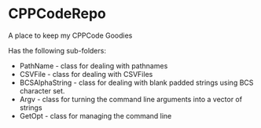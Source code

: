 # CPPCodeRepo
A place to keep my CPPCode Goodies

Has the following sub-folders:
- PathName - class for dealing with pathnames
- CSVFile - class for dealing with CSVFiles
- BCSAlphaString - class for dealing with blank padded strings using BCS character set.
- Argv - class for turning the command line arguments into a vector of strings
- GetOpt - class for managing the command line

